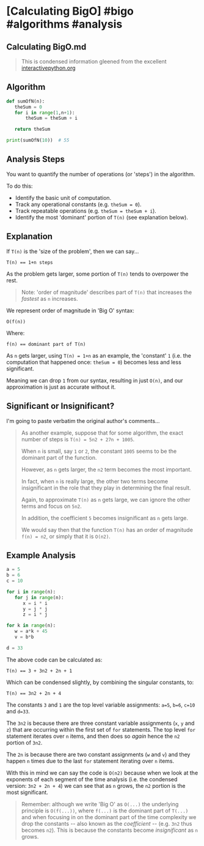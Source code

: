 # [Calculating BigO] #bigo #algorithms #analysis

## Calculating BigO.md

> This is condensed information gleened from the excellent [interactivepython.org](http://interactivepython.org/runestone/static/pythonds/AlgorithmAnalysis/BigONotation.html)

## Algorithm

```py
def sumOfN(n):
   theSum = 0
   for i in range(1,n+1):
       theSum = theSum + i

   return theSum

print(sumOfN(10))  # 55
```

## Analysis Steps

You want to quantify the number of operations (or 'steps') in the algorithm.

To do this:

* Identify the basic unit of computation.
* Track any operational constants (e.g. `theSum = 0`).
* Track repeatable operations (e.g. `theSum = theSum + i`).
* Identify the most 'dominant' portion of `T(n)` (see explanation below).

## Explanation

If `T(n)` is the 'size of the problem', then we can say...

```
T(n) == 1+n steps
```

As the problem gets larger, some portion of `T(n)` tends to overpower the rest.

> Note: 'order of magnitude' describes part of `T(n)` that increases the _fastest_ as `n` increases.

We represent order of magnitude in 'Big O' syntax:

```
O(f(n))
```

Where:

```
f(n) == dominant part of T(n)
```

As `n` gets larger, using `T(n) = 1+n` as an example, the 'constant' `1` (i.e. the computation that happened once: `theSum = 0`) becomes less and less significant.

Meaning we can drop `1` from our syntax, resulting in just `O(n)`, and our approximation is just as accurate without it.

## Significant or Insignificant?

I'm going to paste verbatim the original author's comments...

> As another example, suppose that for some algorithm, the exact number of steps is `T(n) = 5n2 + 27n + 1005`. 
> 
> When `n` is small, say `1` or `2`, the constant `1005` seems to be the dominant part of the function. 
> 
> However, as `n` gets larger, the `n2` term becomes the most important. 
> 
> In fact, when `n` is really large, the other two terms become insignificant in the role that they play in determining the final result. 
> 
> Again, to approximate `T(n)` as `n` gets large, we can ignore the other terms and focus on `5n2`. 
> 
> In addition, the coefficient `5` becomes insignificant as `n` gets large. 
> 
> We would say then that the function `T(n)` has an order of magnitude `f(n) = n2`, or simply that it is `O(n2)`.

## Example Analysis

```py
a = 5
b = 6
c = 10

for i in range(n):
   for j in range(n):
      x = i * i
      y = j * j
      z = i * j

for k in range(n):
   w = a*k + 45
   v = b*b

d = 33
```

The above code can be calculated as:

```
T(n) == 3 + 3n2 + 2n + 1
```

Which can be condensed slightly, by combining the singular constants, to:

```
T(n) == 3n2 + 2n + 4
```

The constants `3` and `1` are the top level variable assignments: `a=5`, `b=6`, `c=10` and `d=33`.

The `3n2` is because there are three constant variable assignments (`x`, `y` and `z`) that are occurring within the first set of `for` statements. The top level `for` statement iterates over `n` items, and then does so _again_ hence the `n2` portion of `3n2`.

The `2n` is because there are two constant assignments (`w` and `v`) and they happen `n` times due to the last `for` statement iterating over `n` items.

With this in mind we can say the code is `O(n2)` because when we look at the exponents of each segment of the time analysis (i.e. the condensed version: `3n2 + 2n + 4`) we can see that as `n` grows, the `n2` portion is the most significant.

> Remember: although we write 'Big O' as `O(...)` the underlying principle is `O(f(...))`, where `f(...)` is the dominant part of `T(...)` and when focusing in on the dominant part of the time complexity we drop the constants -- also known as the _coefficient_ -- (e.g. `3n2` thus becomes `n2`). This is because the constants become _insignificant_ as `n` grows.


